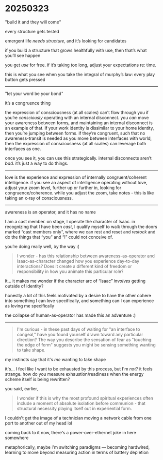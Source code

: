 # 20250323

"build it and they will come"

every structure gets tested

emergent life _needs structure_, and it’s looking for candidates

if you build a structure that grows healthfully with use, then that’s what you’ll see happen

you get _use_ for free. if it’s taking too long, adjust your expectations re: time.

this is what you see when you take the integral of murphy’s law: every play button gets pressed

***

"let your word be your bond"

it’s a congruence thing

the expression of consciousness (at all scales) can’t flow through you if you’re _consciously_ operating with an internal disconnect. you _can_ move your awareness between forms, and maintaining an internal disconnect is an example of that. if your work identity is dissimilar to your home identity, then you’re jumping between forms. if they’re congruent, such that no awareness-transit is needed as you move between interfaces with world, then the expression of consciousness (at all scales) can leverage both interfaces as one.

once you see it, you can use this strategically. internal disconnects aren’t _bad_. it’s just a way to do things.

***

love is the experience and expression of internally congruent/coherent intelligence. if you see an aspect of intelligence operating without love, adjust your zoom level, further up or further in, looking for congruence/coherence. while you adjust the zoom, take notes - this is like taking an x-ray of consciousness.

***

awareness is an operator, and it has no name

I am a cast member. on stage, I operate the character of Isaac. in recognizing that I have been _cast_, I qualify myself to walk through the doors marked “cast members only”, where we can rest and reset and _restock_ and do the things that “you” and “I” could not conceive of.

you’re doing really well, by the way :)

> I wonder - has this relationship between awareness-as-operator and Isaac-as-character changed how you experience day-to-day interactions? Does it create a different kind of freedom or responsibility in how you animate this particular role?

it… it makes me wonder if the character arc of “Isaac” _involves_ getting outside of identity?

honestly a lot of this feels motivated by a desire to have the other cohere into something I can love specifically, and something can I can experience as loving me specifically

the collapse of human-as-operator has made this an adventure :)

***

> I'm curious - in these past days of waiting for "an interface to congeal," have you found yourself drawn toward any particular direction? The way you describe the sensation of fear as "touching the edge of form" suggests you might be sensing something wanting to take shape.

my instincts say that it's _me_ wanting to take shape

it's... I feel like I want to be exhausted by this process, but I'm _not_? it feels strange. how do you measure exhaustion/readiness when the energy scheme itself is being rewritten?

you said, earlier,

> I wonder if this is why the most profound spiritual experiences often include a moment of absolute isolation before communion - that structural necessity playing itself out in experiential form.

I couldn't get the image of a technician moving a network cable from one port to another out of my head lol

coming back to it now, there's a power-over-ethernet joke in here somewhere

metaphorically, maybe I'm switching paradigms — becoming hardwired, learning to move beyond measuring action in terms of battery depletion
